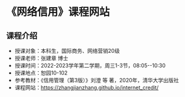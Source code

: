 # 《网络信用》课程网站


##  课程介绍

- 授课对象：本科生，国际商务、网络营销20级
- 授课老师：张建章 博士
- 授课时间：2022-2023学年第二学期，周三1-3节，08:05--10:30
- 授课地点：恕园10-102
- 参考教材：《信用管理（第3版）》刘澄 等 著，2020年，清华大学出版社
- 课程网站：https://zhangjianzhang.github.io/internet_credit/
